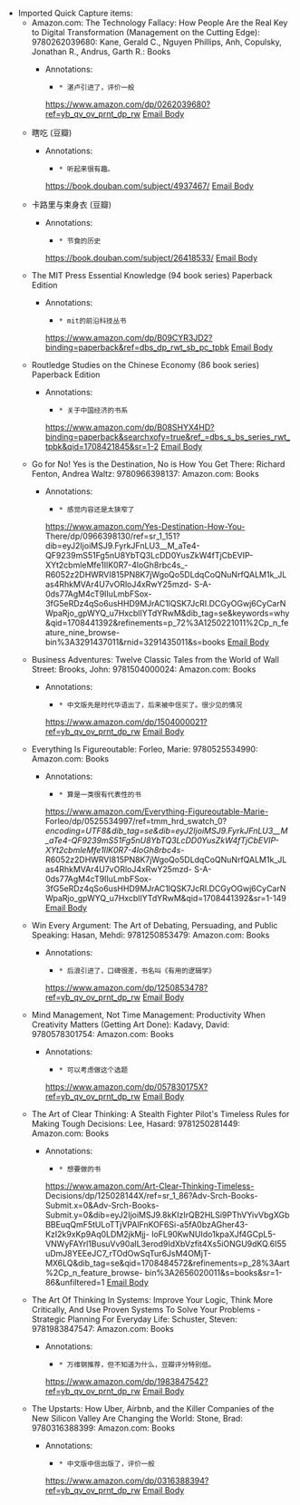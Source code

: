 - Imported Quick Capture items:
    - Amazon.com: The Technology Fallacy: How People Are the Real Key to Digital Transformation (Management on the Cutting Edge): 9780262039680: Kane, Gerald C., Nguyen Phillips, Anh, Copulsky, Jonathan R., Andrus, Garth R.: Books
        - Annotations:
          
          *     * 湛卢引进了，评价一般
          
          
          
          https://www.amazon.com/dp/0262039680?ref=yb_qv_ov_prnt_dp_rw [Email Body](https://files.todoist.com/EIk1-axkZaQF0xpWU6jicsaid4HvjzFkc60yuK7GEHfSxNEaikhMdw-QBhg3hHVD/by/21878347/as/file.html)
    - 瞎吃 (豆瓣)
        - Annotations:
          
          *     * 听起来很有趣。
          
          
          
          https://book.douban.com/subject/4937467/ [Email Body](https://files.todoist.com/8PXmM1bpIRDvXxmy3ot0WBCTlMiv2hoejE1iK20nFVdkyh3GSgq9eZWL7tssBoLK/by/21878347/as/file.html)
    - 卡路里与束身衣 (豆瓣)
        - Annotations:
          
          *     * 节食的历史
          
          
          
          https://book.douban.com/subject/26418533/ [Email Body](https://files.todoist.com/uzoXOfFbqVjE5dqMsOMYiGUXu6bM0otQAp82OZTIVGX_4o814TaXgDU62qk7Dtvn/by/21878347/as/file.html)
    - The MIT Press Essential Knowledge (94 book series) Paperback Edition
        - Annotations:
          
          *     * mit的前沿科技丛书
          
          
          
          https://www.amazon.com/dp/B09CYR3JD2?binding=paperback&ref=dbs_dp_rwt_sb_pc_tpbk [Email Body](https://files.todoist.com/SOGEMwGJFJ8fRVWjzRO-Brl4JBRw_Q6MytuFiFzhz5gW26qjkMpuJStXevToXhLf/by/21878347/as/file.html)
    - Routledge Studies on the Chinese Economy (86 book series) Paperback Edition
        - Annotations:
          
          *     * 关于中国经济的书系
          
          
          
          https://www.amazon.com/dp/B08SHYX4HD?binding=paperback&searchxofy=true&ref_=dbs_s_bs_series_rwt_tpbk&qid=1708421845&sr=1-2 [Email Body](https://files.todoist.com/qD2jO3Ez4wfNwN3I4nAKQNYHDQRzK4STiXoo8QedWQ_2LKBV4Gu4_raxvG-QCTta/by/21878347/as/file.html)
    - Go for No! Yes is the Destination, No is How You Get There: Richard Fenton, Andrea Waltz: 9780966398137: Amazon.com: Books
        - Annotations:
          
          *     * 感觉内容还是太狭窄了
          
          
          
          https://www.amazon.com/Yes-Destination-How-You-
          There/dp/0966398130/ref=sr_1_151?dib=eyJ2IjoiMSJ9.FyrkJFnLU3__M_aTe4-QF9239mS51Fg5nU8YbTQ3LcDD0YusZkW4fTjCbEVIP-
          XYt2cbmleMfe1IlK0R7-4loGh8rbc4s_-R6052z2DHWRVI815PN8K7jWgoQo5DLdqCoQNuNrfQALM1k_JLas4RhkMVAr4U7vORloJ4xRwY25mzd-
          S-A-0ds77AgM4cT9IIuLmbFSox-3fG5eRDz4qSo6usHHD9MJrAC1lQSK7JcRI.DCGyOGwj6CyCarNWpaRjo_gpWYQ_u7HxcblIYTdYRwM&dib_tag=se&keywords=why&qid=1708441392&refinements=p_72%3A1250221011%2Cp_n_feature_nine_browse-
          bin%3A3291437011&rnid=3291435011&s=books [Email Body](https://files.todoist.com/UjdQiQWY9qjBOD_Sjz5C91zTs8-iDAo2wbUDSFz8A8fbO-F7Qi6JFDGyik0OKm38/by/21878347/as/file.html)
    - Business Adventures: Twelve Classic Tales from the World of Wall Street: Brooks, John: 9781504000024: Amazon.com: Books
        - Annotations:
          
          *     * 中文版先是时代华语出了，后来被中信买了。很少见的情况
          
          
          
          https://www.amazon.com/dp/1504000021?ref=yb_qv_ov_prnt_dp_rw [Email Body](https://files.todoist.com/iuVZS9lUnrsvpIr_RomrnMGSfEyIyy0-sWGOHGT0tdP0oVSmm9IYbTGzdEBIvMXz/by/21878347/as/file.html)
    - Everything Is Figureoutable: Forleo, Marie: 9780525534990: Amazon.com: Books
        - Annotations:
          
          *     * 算是一类很有代表性的书
          
          
          
          https://www.amazon.com/Everything-Figureoutable-Marie-
          Forleo/dp/0525534997/ref=tmm_hrd_swatch_0?_encoding=UTF8&dib_tag=se&dib=eyJ2IjoiMSJ9.FyrkJFnLU3__M_aTe4-QF9239mS51Fg5nU8YbTQ3LcDD0YusZkW4fTjCbEVIP-
          XYt2cbmleMfe1IlK0R7-4loGh8rbc4s_-R6052z2DHWRVI815PN8K7jWgoQo5DLdqCoQNuNrfQALM1k_JLas4RhkMVAr4U7vORloJ4xRwY25mzd-
          S-A-0ds77AgM4cT9IIuLmbFSox-3fG5eRDz4qSo6usHHD9MJrAC1lQSK7JcRI.DCGyOGwj6CyCarNWpaRjo_gpWYQ_u7HxcblIYTdYRwM&qid=1708441392&sr=1-149 [Email Body](https://files.todoist.com/SLpX-QiycNJjjhUD138fKFra88IARd-1jTZJVH0AOOr8PIQk7Exj738N9_dEnop7/by/21878347/as/file.html)
    - Win Every Argument: The Art of Debating, Persuading, and Public Speaking: Hasan, Mehdi: 9781250853479: Amazon.com: Books
        - Annotations:
          
          *     * 后浪引进了，口碑很差，书名叫《有用的逻辑学》
          
          
          
          https://www.amazon.com/dp/1250853478?ref=yb_qv_ov_prnt_dp_rw [Email Body](https://files.todoist.com/8ZG8HjPRxNV8jcqnX1eBpFqArX4HeDTjzMmOnvJLVnhP5rZqXJGZndkWErdXzgZw/by/21878347/as/file.html)
    - Mind Management, Not Time Management: Productivity When Creativity Matters (Getting Art Done): Kadavy, David: 9780578301754: Amazon.com: Books
        - Annotations:
          
          *     * 可以考虑做这个选题
          
          
          
          https://www.amazon.com/dp/057830175X?ref=yb_qv_ov_prnt_dp_rw [Email Body](https://files.todoist.com/6YojAvASrduFpJseNSVCr3Ffdv1tQm5Dnvma2OBT1DlvhQveuI-qCsOK42_gh7mD/by/21878347/as/file.html)
    - The Art of Clear Thinking: A Stealth Fighter Pilot's Timeless Rules for Making Tough Decisions: Lee, Hasard: 9781250281449: Amazon.com: Books
        - Annotations:
          
          *     * 想要做的书
          
          
          
          https://www.amazon.com/Art-Clear-Thinking-Timeless-
          Decisions/dp/125028144X/ref=sr_1_86?Adv-Srch-Books-Submit.x=0&Adv-Srch-Books-
          Submit.y=0&dib=eyJ2IjoiMSJ9.8kKIzIrQB2HLSi9PThVYivVbgXGbBBEuqQmF5tULoTTjVPAlFnKOF6Si-a5fA0bzAGher43-KzI2k9xKp9Aq0LDM2jkMjj-
          IoFL90KwNUIdo1kpaXJf4GCpL5-VNWyFAYrl1BusuVv90aIL3erod9IdXbVzfit4Xs5iONGU9dKQ.6I55uDmJ8YEEeJC7_rTOdOwSqTur6JsM4OMjT-
          MX6LQ&dib_tag=se&qid=1708484572&refinements=p_28%3Aart%2Cp_n_feature_browse-
          bin%3A2656020011&s=books&sr=1-86&unfiltered=1 [Email Body](https://files.todoist.com/FItSzwde_-IvY_iszVE1-gjSReRsDXsLiPuaf7uamb3JtiKVkGHws52d4u_qSyno/by/21878347/as/file.html)
    - The Art Of Thinking In Systems: Improve Your Logic, Think More Critically, And Use Proven Systems To Solve Your Problems - Strategic Planning For Everyday Life: Schuster, Steven: 9781983847547: Amazon.com: Books
        - Annotations:
          
          *     * 万维钢推荐，但不知道为什么，豆瓣评分特别低。
          
          
          
          https://www.amazon.com/dp/1983847542?ref=yb_qv_ov_prnt_dp_rw [Email Body](https://files.todoist.com/CbSx6Wvenhp5HhfwqkDnvgcr_Kn-PhJDskcvaCllHplNwxOaHCYT8g-lq1fRpbhZ/by/21878347/as/file.html)
    - The Upstarts: How Uber, Airbnb, and the Killer Companies of the New Silicon Valley Are Changing the World: Stone, Brad: 9780316388399: Amazon.com: Books
        - Annotations:
          
          *     * 中文版中信出版了，评价一般
          
          
          
          https://www.amazon.com/dp/0316388394?ref=yb_qv_ov_prnt_dp_rw [Email Body](https://files.todoist.com/_G7zuFoHPbhlfLDFKleOA30Mw9MKOo4lM2Fe0VBR6WMjf6WsZxwizJIEcr_Hsfy7/by/21878347/as/file.html)
